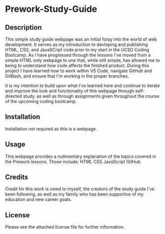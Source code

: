 # Prework-Study-Guide

## Description

This simple study guide webpage was an initial foray into the world of web development. It serves as my introduction to devloping and publishing HTML, CSS, and JavaSCript code prior to my start in the UCSD Coding Bootcamp. As I have progressed through the lessons I've moved from a simple HTML only webpage to one that, while still simple, has allowed me to being to understand how code affects the finished product. During this project I have learned how to work within VS Code, navigate GitHub and GitBash, and ensure that I'm working in the proper branches.

It is my intention to build upon what I've learned here and continue to iterate and improve the look and functionality of this webpage through self-directed study, as well as through assignments given throughout the course of the upcoming coding bootcamp.

## Installation

Installation not required as this is a webpage.

## Usage

This webpage provides a rudimentary explanation of the topics covered in the Prework lessons. Those include:
    HTML
    CSS
    JavaScript
    GitHub

## Credits

Credit for this work is owed to myself, the creators of the study guide I've been following, as well as my family who has been supportive of my education and new career goals.

## License

Please see the attached license file for further information.
